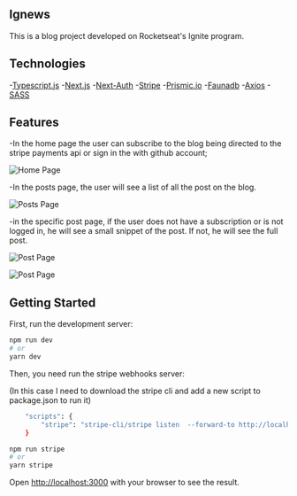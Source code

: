## Ignews

This is a blog project developed on Rocketseat's Ignite program.

## Technologies

-[Typescript.js](https://www.typescriptlang.org/)
-[Next.js](https://nextjs.org/)
-[Next-Auth](https://next-auth.js.org/)
-[Stripe](https://stripe.com/br)
-[Prismic.io](https://prismic.io/docs)
-[Faunadb](https://fauna.com/)
-[Axios](https://axios-http.com/docs/intro)
-[SASS](https://sass-lang.com/)


## Features

-In the home page the user can subscribe to the blog being directed to the stripe payments api or sign in the with github account;

![Home Page](https://github.com/[scarvalhos]/[ignews]/blob/[main]/assets/home.png?raw=true)

-In the posts page, the user will see a list of all the post on the blog.

![Posts Page](https://github.com/[scarvalhos]/[ignews]/blob/[main]/assets/posts.png?raw=true)

-in the specific post page, if the user does not have a subscription or is not logged in, he will see a small snippet of the post. If not, he will see the full post.

![Post Page](https://github.com/[scarvalhos]/[ignews]/blob/[main]/assets/interna-nao-logado.png?raw=true)

![Post Page](https://github.com/[scarvalhos]/[ignews]/blob/[main]/assets/interna-de-post.png?raw=true)


## Getting Started

First, run the development server:

```bash
npm run dev
# or
yarn dev
```

Then, you need run the stripe webhooks server:

(In this case I need to download the stripe cli and add a new script to package.json to run it)

```bash
    "scripts": {
        "stripe": "stripe-cli/stripe listen  --forward-to http://localhost:3000/api/webhooks",
    }
```

```bash
npm run stripe
# or
yarn stripe
```

Open [http://localhost:3000](http://localhost:3000) with your browser to see the result.